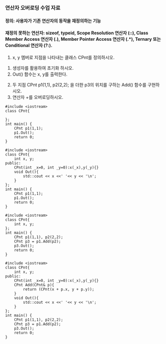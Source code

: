 ### 연산자 오버로딩 수업 자료

#### 정의: 사용자가 기존 연산자의 동작을 재정의하는 기능
#### 재정의 못하는 연산자: sizeof, typeid, Scope Resolution 연산자 (::), Class Member Access 연산자 (.), Member Pointer Access 연산자 (.*), Ternary 또는 Conditional 연산자 (?:).

1. x, y 멤버로 지점을 나타내는 클래스 CPnt를 정의하시오.
1) 생성자를 활용하여 초기화 하시오.
2) Out() 함수는 x, y를 출력한다.
2. 두 지점  CPnt p1(1,1), p2(2,2); 을 더한 p3의 위치를 구하는 Add() 함수를 구현하시오.
3. 연산자 +를 오버로딩하시오.

```
#include <iostream>
class CPnt{
    
};
int main() {
    CPnt p1(1,1);
    p1.Out();
    return 0;
}
```

```
#include <iostream>
class CPnt{
    int x, y;
public:
    CPnt(int _x=0, int _y=0):x(_x),y(_y){}
    void Out(){
        std::cout << x <<' '<< y << '\n';
    }
};
int main() {
    CPnt p1(1,1);
    p1.Out();
    return 0;
}
```

```
#include <iostream>
class CPnt{
    int x, y;
};
int main() {
    CPnt p1(1,1), p2(2,2);
    CPnt p3 = p1.Add(p2);
    p3.Out();
    return 0;
}
```

```
#include <iostream>
class CPnt{
    int x, y;
public:
    CPnt(int _x=0, int _y=0):x(_x),y(_y){}
    CPnt Add(CPnt& p){
        return (CPnt(x + p.x, y + p.y));
    }    
    void Out(){
        std::cout << x <<' '<< y << '\n';
    }
};
int main() {
    CPnt p1(1,1), p2(2,2);
    CPnt p3 = p1.Add(p2);
    p3.Out();
    return 0;
}
```
